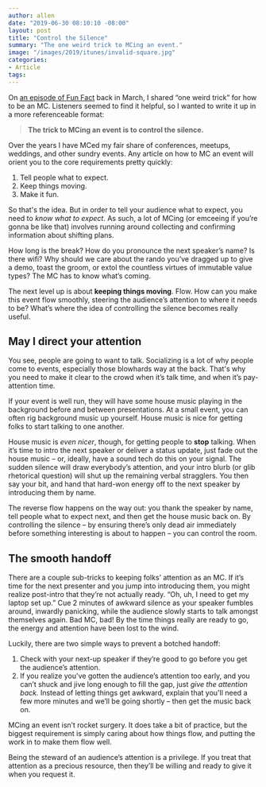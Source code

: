 ```yaml
---
author: allen
date: "2019-06-30 08:10:10 -08:00"
layout: post
title: "Control the Silence"
summary: "The one weird trick to MCing an event."
image: "/images/2019/itunes/invalid-square.jpg"
categories:
- Article
tags:
---
```


On [an episode of Fun Fact](https://funfact.fm/episodes/9) back in March, I shared “one weird trick” for how to be an MC. Listeners seemed to find it helpful, so I wanted to write it up in a more referenceable format:

> **The trick to MCing an event is to control the silence.**

Over the years I have MCed my fair share of conferences, meetups, weddings, and other sundry events. Any article on how to MC an event will orient you to the core requirements pretty quickly:

1. Tell people what to expect.
2. Keep things moving.
3. Make it fun.

So that's the idea. But in order to tell your audience what to expect, you need to *know what to expect*. As such, a lot of MCing (or emceeing if you’re gonna be like that) involves running around collecting and confirming information about shifting plans.

How long is the break? How do you pronounce the next speaker’s name? Is there wifi? Why should we care about the rando you’ve dragged up to give a demo, toast the groom, or extol the countless virtues of immutable value types? The MC has to know what’s coming.

The next level up is about **keeping things moving**. Flow. How can you make this event flow smoothly, steering the audience’s attention to where it needs to be? What’s where the idea of controlling the silence becomes really useful.

## May I direct your attention

You see, people are going to want to talk. Socializing is a lot of why people come to events, especially those blowhards way at the back. That's why you need to make it clear to the crowd when it’s talk time, and when it’s pay-attention time.

If your event is well run, they will have some house music playing in the background before and between presentations. At a small event, you can often rig background music up yourself. House music is nice for getting folks to start talking to one another.

House music is *even nicer*, though, for getting people to **stop** talking. When it’s time to intro the next speaker or deliver a status update, just fade out the house music – or, ideally, have a sound tech do this on your signal. The sudden silence will draw everybody’s attention, and your intro blurb (or glib rhetorical question) will shut up the remaining verbal stragglers. You then say your bit, and hand that hard-won energy off to the next speaker by introducing them by name.

The reverse flow happens on the way out: you thank the speaker by name, tell people what to expect next, and then get the house music back on. By controlling the silence – by ensuring there’s only dead air immediately before something interesting is about to happen – you can control the room.

## The smooth handoff

There are a couple sub-tricks to keeping folks’ attention as an MC. If it’s time for the next presenter and you jump into introducing them, you might realize post-intro that they’re not actually ready. “Oh, uh, I need to get my laptop set up.” Cue 2 minutes of awkward silence as your speaker fumbles around, inwardly panicking, while the audience slowly starts to talk amongst themselves again. Bad MC, bad! By the time things really are ready to go, the energy and attention have been lost to the wind.

Luckily, there are two simple ways to prevent a botched handoff:

1. Check with your next-up speaker if they’re good to go before you get the audience’s attention.
2. If you realize you've gotten the audience’s attention too early, and you can’t shuck and jive long enough to fill the gap, just *give the attention back.* Instead of letting things get awkward, explain that you'll need a few more minutes and we’ll be going shortly – then get the music back on.

MCing an event isn’t rocket surgery. It does take a bit of practice, but the biggest requirement is simply caring about how things flow, and putting the work in to make them flow well.

Being the steward of an audience’s attention is a privilege. If you treat that attention as a precious resource, then they’ll be willing and ready to give it when you request it.